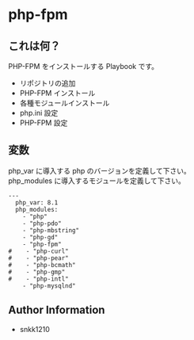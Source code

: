 php-fpm
=========

## これは何？

PHP-FPM をインストールする Playbook です。

- リポジトリの追加
- PHP-FPM インストール
- 各種モジュールインストール
- php.ini 設定
- PHP-FPM 設定

## 変数

php_var に導入する php のバージョンを定義して下さい。  
php_modules に導入するモジュールを定義して下さい。

```
---
  php_var: 8.1
  php_modules:
    - "php"
    - "php-pdo"
    - "php-mbstring"
    - "php-gd"
    - "php-fpm"
#    - "php-curl"
#    - "php-pear"
#    - "php-bcmath"
#    - "php-gmp"
#    - "php-intl"
    - "php-mysqlnd"
```

Author Information
------------------

- snkk1210
